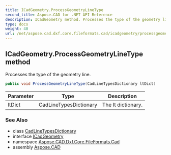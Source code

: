 ```yaml
---
title: ICadGeometry.ProcessGeometryLineType
second_title: Aspose.CAD for .NET API Reference
description: ICadGeometry method. Processes the type of the geometry line
type: docs
weight: 40
url: /net/aspose.cad.dxf.core.fileformats.cad/icadgeometry/processgeometrylinetype/
---
```

## ICadGeometry.ProcessGeometryLineType method

Processes the type of the geometry line.

```csharp
public void ProcessGeometryLineType(CadLineTypesDictionary ltDict)
```

| Parameter | Type | Description |
| --- | --- | --- |
| ltDict | CadLineTypesDictionary | The lt dictionary. |

### See Also

* class [CadLineTypesDictionary](../../../aspose.cad.fileformats.cad/cadlinetypesdictionary/)
* interface [ICadGeometry](../)
* namespace [Aspose.CAD.Dxf.Core.FileFormats.Cad](../../icadgeometry/)
* assembly [Aspose.CAD](../../../)


